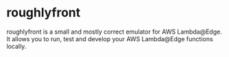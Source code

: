 # roughlyfront

roughlyfront is a small and mostly correct emulator for AWS Lambda@Edge. It allows you to run, test and develop your AWS Lambda@Edge functions locally.
